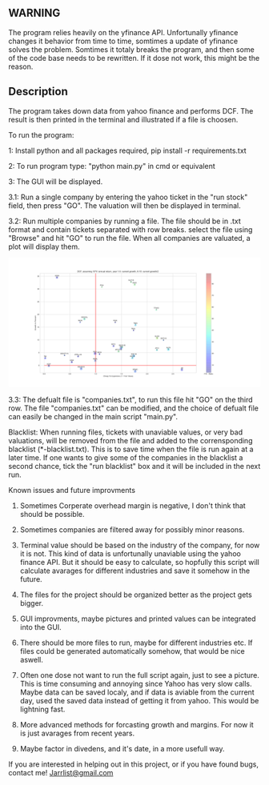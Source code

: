## WARNING
The program relies heavily on the yfinance API. Unfortunally yfinance changes it behavior from time to time, somtimes a update of yfinance solves the problem. Somtimes it totaly breaks the program, and then some of the code base needs to be rewritten. If it dose not work, this might be the reason. 

## Description


The program takes down data from yahoo finance and performs DCF. 
The result is then printed in the terminal and illustrated if a file is choosen. 

To run the program:

1: Install python and all packages required, pip install -r requirements.txt

2: To run program type: "python main.py" in cmd or equivalent 

3: The GUI will be displayed. 

3.1: Run a single company by entering the yahoo ticket in the "run stock" field, then press "GO". 
The valuation will then be displayed in terminal. 

3.2: Run multiple companies by running a file. The file should be in .txt format and contain tickets 
separated with row breaks. select the file using "Browse" and hit "GO" to run the file. When 
all companies are valuated, a plot will display them. 

![image info](./Images/DCFv2.png)

3.3: The defualt file is "companies.txt", to run this file hit "GO" on the third row. 
The file "companies.txt" can be modified, and the choice of defualt file can easily 
be changed in the main script "main.py".


Blacklist: When running files, tickets with unaviable values, or very bad valuations, will be removed from the file and added to the corrensponding blacklist (*-blacklist.txt). This is to save time when the file is run again at a later time. If one wants to give some of the companies in the blacklist a second chance, tick the "run blacklist" box and it will be included in the next run.  



Known issues and future improvments

1. Sometimes Corperate overhead margin is negative, I don't think that should be possible. 

2. Sometimes companies are filtered away for possibly minor reasons. 

3. Terminal value should be based on the industry of the company, for now it is not. This kind of data is unfortunally unaviable using the yahoo finance API. But it should be easy to calculate, so hopfully this script will calculate avarages for different industries and save it somehow in the future.

4. The files for the project should be organized better as the project gets bigger.  

5. GUI improvments, maybe pictures and printed values can be integrated into the GUI. 

6. There should be more files to run, maybe for different industries etc. If files could be generated automatically somehow, that would be nice aswell. 

7. Often one dose not want to run the full script again, just to see a picture. This is time consuming and annoying since Yahoo has very slow calls. Maybe data can be saved localy, and if data is aviable from the current day, used the saved data instead of getting it from yahoo. This would be lightning fast. 

8. More advanced methods for forcasting growth and margins. For now it is just avarages from recent years. 

9. Maybe factor in divedens, and it's date, in a more usefull way.    



If you are interested in helping out in this project, or if you have found bugs, contact me! Jarrlist@gmail.com
